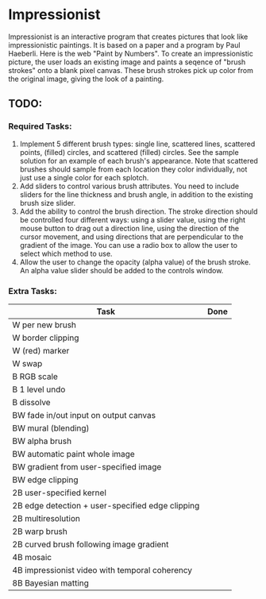 # Impressionist

Impressionist is an interactive program that creates pictures that look like impressionistic paintings. It is based on a paper and a program by Paul Haeberli. Here is the web "Paint by Numbers".
To create an impressionistic picture, the user loads an existing image and paints a seqence of "brush strokes" onto a blank pixel canvas. These brush strokes pick up color from the original image, giving the look of a painting.

## TODO:

### Required Tasks:

1. Implement 5 different brush types: single line, scattered lines, scattered points, (filled) circles, and scattered (filled) circles. See the sample solution for an example of each brush's appearance. Note that scattered brushes should sample from each location they color individually, not just use a single color for each splotch.
2. Add sliders to control various brush attributes. You need to include sliders for the line thickness and brush angle, in addition to the existing brush size slider.
3. Add the ability to control the brush direction. The stroke direction should be controlled four different ways: using a slider value, using the right mouse button to drag out a direction line, using the direction of the cursor movement, and using directions that are perpendicular to the gradient of the image. You can use a radio box to allow the user to select which method to use.
4. Allow the user to change the opacity (alpha value) of the brush stroke. An alpha value slider should be added to the controls window.

### Extra Tasks:

| Task      | Done |
| -| -- |
| W per new brush |
| W border clipping |
| W (red) marker |
| W swap |
| B RGB scale |
| B 1 level undo |
| B dissolve |
| BW fade in/out input on output canvas |
| BW mural (blending) |
| BW alpha brush |
| BW automatic paint whole image |
| BW gradient from user-specified image |
| BW edge clipping |
| 2B user-specified kernel |
| 2B edge detection + user-specified edge clipping |
| 2B multiresolution |
| 2B warp brush |
| 2B curved brush following image gradient |
| 4B mosaic |
| 4B impressionist video with temporal coherency |
| 8B Bayesian matting |
